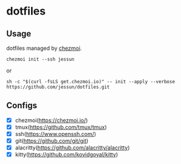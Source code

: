# dotfiles

## Usage

dotfiles managed by [chezmoi](https://www.chezmoi.io/).
```shell
chezmoi init --ssh jessun
```
or
```shell
sh -c "$(curl -fsLS get.chezmoi.io)" -- init --apply --verbose https://github.com/jessun/dotfiles.git
```

## Configs

- [x] chezmoi(https://chezmoi.io/)
- [x] tmux(https://github.com/tmux/tmux)
- [x] ssh(https://www.openssh.com/)
- [x] git(https://github.com/git/git)
- [x] alacritty(https://github.com/alacritty/alacritty)
- [x] kitty(https://github.com/kovidgoyal/kitty)
